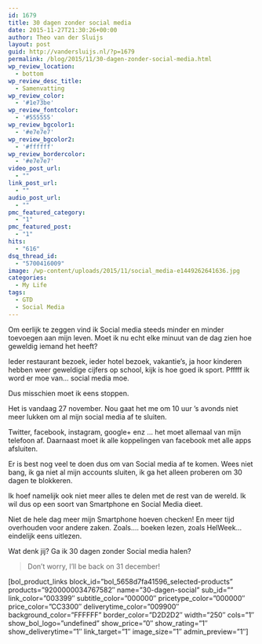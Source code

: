 ```yaml
---
id: 1679
title: 30 dagen zonder social media
date: 2015-11-27T21:30:26+00:00
author: Theo van der Sluijs
layout: post
guid: http://vandersluijs.nl/?p=1679
permalink: /blog/2015/11/30-dagen-zonder-social-media.html
wp_review_location:
  - bottom
wp_review_desc_title:
  - Samenvatting
wp_review_color:
  - '#1e73be'
wp_review_fontcolor:
  - '#555555'
wp_review_bgcolor1:
  - '#e7e7e7'
wp_review_bgcolor2:
  - '#ffffff'
wp_review_bordercolor:
  - '#e7e7e7'
video_post_url:
  - ""
link_post_url:
  - ""
audio_post_url:
  - ""
pmc_featured_category:
  - "1"
pmc_featured_post:
  - "1"
hits:
  - "616"
dsq_thread_id:
  - "5700416009"
image: /wp-content/uploads/2015/11/social_media-e1449262641636.jpg
categories:
  - My Life
tags:
  - GTD
  - Social Media
---
```

Om eerlijk te zeggen vind ik Social media steeds minder en minder toevoegen aan mijn leven. Moet ik nu echt elke minuut van de dag zien hoe geweldig iemand het heeft?

Ieder restaurant bezoek, ieder hotel bezoek, vakantie&#8217;s, ja hoor kinderen hebben weer geweldige cijfers op school, kijk is hoe goed ik sport. Pfffff ik word er moe van&#8230; social media moe.

Dus misschien moet ik eens stoppen.<!--more-->

Het is vandaag 27 november. Nou gaat het me om 10 uur &#8217;s avonds niet meer lukken om al mijn social media af te sluiten.

Twitter, facebook, instagram, google+ enz &#8230; het moet allemaal van mijn telefoon af. Daarnaast moet ik alle koppelingen van facebook met alle apps afsluiten.

Er is best nog veel te doen dus om van Social media af te komen. Wees niet bang, ik ga niet al mijn accounts sluiten, ik ga het alleen proberen om 30 dagen te blokkeren.

Ik hoef namelijk ook niet meer alles te delen met de rest van de wereld. Ik wil dus op een soort van Smartphone en Social Media dieet.

Niet de hele dag meer mijn Smartphone hoeven checken! En meer tijd overhouden voor andere zaken. Zoals&#8230;. boeken lezen, zoals HelWeek&#8230; eindelijk eens uitlezen.

Wat denk jij? Ga ik 30 dagen zonder Social media halen?

> Don&#8217;t worry, I&#8217;ll be back on 31 december!

[bol\_product\_links block\_id=&#8221;bol\_5658d7fa41596\_selected-products&#8221; products=&#8221;9200000034767582&#8243; name=&#8221;30-dagen-social&#8221; sub\_id=&#8221;&#8221; link\_color=&#8221;003399&#8243; subtitle\_color=&#8221;000000&#8243; pricetype\_color=&#8221;000000&#8243; price\_color=&#8221;CC3300&#8243; deliverytime\_color=&#8221;009900&#8243; background\_color=&#8221;FFFFFF&#8221; border\_color=&#8221;D2D2D2&#8243; width=&#8221;250&#8243; cols=&#8221;1&#8243; show\_bol\_logo=&#8221;undefined&#8221; show\_price=&#8221;0&#8243; show\_rating=&#8221;1&#8243; show\_deliverytime=&#8221;1&#8243; link\_target=&#8221;1&#8243; image\_size=&#8221;1&#8243; admin_preview=&#8221;1&#8243;]
